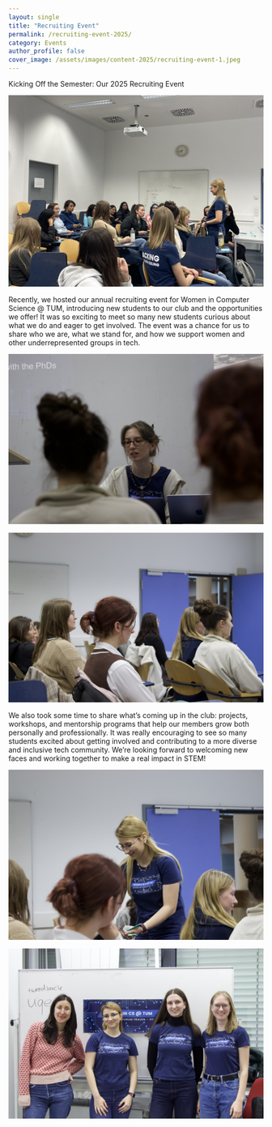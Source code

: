 ```yaml
---
layout: single
title: "Recruiting Event"
permalink: /recruiting-event-2025/
category: Events
author_profile: false
cover_image: /assets/images/content-2025/recruiting-event-1.jpeg
---
```


Kicking Off the Semester: Our 2025 Recruiting Event

![](/assets/images/content-2025/recruiting-event-1.jpeg)

Recently, we hosted our annual recruiting event for Women in Computer Science @ TUM, introducing new students to our club and the opportunities we offer! It was so exciting to meet so many new students curious about what we do and eager to get involved. The event was a chance for us to share who we are, what we stand for, and how we support women and other underrepresented groups in tech.

![](/assets/images/content-2025/recruiting-event-2.jpeg)

![](/assets/images/content-2025/recruiting-event-3.jpeg)

We also took some time to share what’s coming up in the club: projects, workshops, and mentorship programs that help our members grow both personally and professionally. It was really encouraging to see so many students excited about getting involved and contributing to a more diverse and inclusive tech community. We’re looking forward to welcoming new faces and working together to make a real impact in STEM!

![](/assets/images/content-2025/recruiting-event-4.jpeg)

![](/assets/images/content-2025/recruiting-event-5.jpeg)